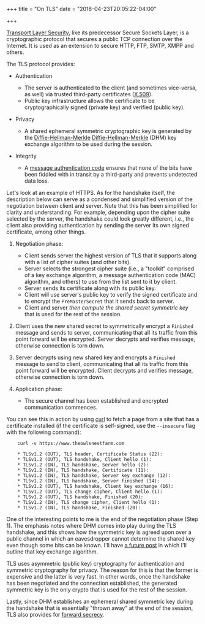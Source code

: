 +++
title = "On TLS"
date = "2018-04-23T20:05:22-04:00"

+++

[Transport Layer Security], like its predecessor Secure Sockets Layer, is a cryptographic protocol that secures a public TCP connection over the Internet.  It is used as an extension to secure HTTP, FTP, SMTP, XMPP and others.

The TLS protocol provides:

+ Authentication

	- The server is authenticated to the client (and sometimes vice-versa, as well) via trusted third-party certificates ([X.509]).
	- Public key infrastructure allows the certificate to be cryptographically signed (private key) and verified (public key).

+ Privacy

	- A shared ephemeral symmetric cryptographic key is generated by the [Diffie-Hellman-Merkle] [Diffie-Hellman-Merkle] (DHM) key exchange algorithm to be used during the session.

+ Integrity

	- A [message authentication code] ensures that none of the bits have been fiddled with in transit by a third-party and prevents undetected data loss.

Let's look at an example of HTTPS.  As for the handshake itself, the description below can serve as a condensed and simplified version of the negotiation between client and server.  Note that this has been simplified for clarity and understanding.  For example, depending upon the cipher suite selected by the server, the handshake could look greatly different, i.e., the client also providing authentication by sending the server its own signed certificate, among other things.

1. Negotiation phase:

	+ Client sends server the highest version of TLS that it supports along with a list of cipher suites (and other bits).
	+ Server selects the strongest cipher suite (i.e., a "toolkit" comprised of a key exchange algorithm, a message authentication code (MAC) algorithm, and others) to use from the list sent to it by client.
	+ Server sends its certificate along with its public key.
	+ Client will use server's public key to verify the signed certificate and to encrypt the `PreMasterSecret` that it sends back to server.
	+ Client and server *then compute the shared secret symmetric key* that is used for the rest of the session.

2. Client uses the new shared secret to symmetrically encrypt a `Finished` message and sends to server, communicating that all its traffic from this point forward will be encrypted. Server decrypts and verifies message, otherwise connection is torn down.
3. Server decrypts using new shared key and encrypts a `Finished` message to send to client, communicating that all its traffic from this point forward will be encrypted. Client decrypts and verifies message, otherwise connection is torn down.
4. Application phase:

	+ The secure channel has been established and encrypted communication commences.

You can see this in action by using [curl] to fetch a page from a site that has a certificate installed (if the certificate is self-signed, use the `--insecure` flag with the following command):

		curl -v https://www.theowlsnestfarm.com

		* TLSv1.2 (OUT), TLS header, Certificate Status (22):
		* TLSv1.2 (OUT), TLS handshake, Client hello (1):
		* TLSv1.2 (IN), TLS handshake, Server hello (2):
		* TLSv1.2 (IN), TLS handshake, Certificate (11):
		* TLSv1.2 (IN), TLS handshake, Server key exchange (12):
		* TLSv1.2 (IN), TLS handshake, Server finished (14):
		* TLSv1.2 (OUT), TLS handshake, Client key exchange (16):
		* TLSv1.2 (OUT), TLS change cipher, Client hello (1):
		* TLSv1.2 (OUT), TLS handshake, Finished (20):
		* TLSv1.2 (IN), TLS change cipher, Client hello (1):
		* TLSv1.2 (IN), TLS handshake, Finished (20):

One of the interesting points to me is the end of the negotiation phase (Step 1).  The emphasis notes where DHM comes into play during the TLS handshake, and this shows how the symmetric key is agreed upon over a public channel in which an eavesdropper cannot determine the shared key even though some bits can be known.  I'll have [a future post] in which I'll outline that key exchange algorithm.

TLS uses asymmetric (public key) cryptography for authentication and symmetric cryptography for privacy.  The reason for this is that the former is expensive and the latter is very fast.  In other words, once the handshake has been negotiated and the connection established, the generated symmetric key is the only crypto that is used for the rest of the session.

Lastly, since DHM establishes an ephemeral shared symmetric key during the handshake that is essentially "thrown away" at the end of the session, TLS also provides for [forward secrecy].

[Transport Layer Security]: https://en.wikipedia.org/wiki/Transport_Layer_Security
[X.509]: https://en.wikipedia.org/wiki/X.509
[Diffie-Hellman-Merkle]: https://en.wikipedia.org/wiki/Diffie%E2%80%93Hellman_key_exchange
[message authentication code]: https://en.wikipedia.org/wiki/Message_authentication_code
[curl]: https://curl.haxx.se/
[a future post]: /2018/04/27/on-diffie-hellman-merkle/
[forward secrecy]: https://en.wikipedia.org/wiki/Forward_secrecy

